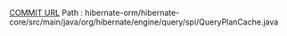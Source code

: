 [COMMIT URL](https://github.com/hibernate/hibernate-orm/commit/fbe72e7b641fba2c95ce0b8867e080fb7e52613d)
Path : hibernate-orm/hibernate-core/src/main/java/org/hibernate/engine/query/spi/QueryPlanCache.java